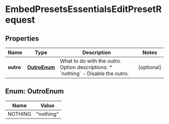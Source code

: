 

# EmbedPresetsEssentialsEditPresetRequest


## Properties

| Name | Type | Description | Notes |
|------------ | ------------- | ------------- | -------------|
|**outro** | [**OutroEnum**](#OutroEnum) | What to do with the outro.  Option descriptions:  * &#x60;nothing&#x60; - Disable the outro.  |  [optional] |



## Enum: OutroEnum

| Name | Value |
|---- | -----|
| NOTHING | &quot;nothing&quot; |



